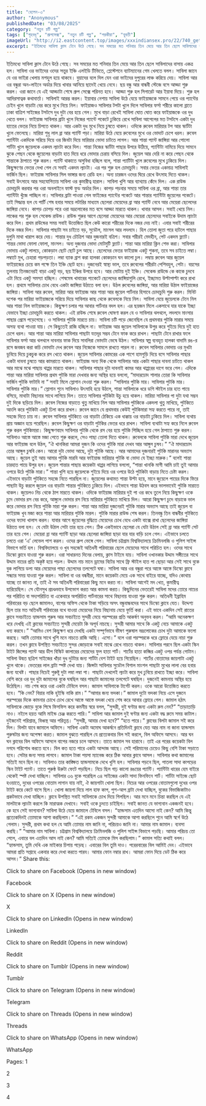 ```yaml
---
title: "হেলেন-৩"
author: "Anonymous"
publishedDate: "03/08/2025"
category: "নতুন চটি গল্প"
tags: ["গৃহবধূ", "গ্রুপসেক্স", "নতুন চটি গল্প", "পরকীয়া", "যুবতী"]
imageUrl: "http://i2.eastcontent.top/images/xxxindiansex.pro/22/740_gets_fucked.jpg"
excerpt: "ইতিমধ্যে সাবিলা ক্লাস টেনে উঠে গেছে। সব সময়ের মত শনিবার তিন মেয়ে আর তিন ছেলে সাবিলাদের বাসায় একত্র হল। সাবিলা ওর ভাইদের ওদের সত্তুর ইঞ্চি এলইডি টিভিতে, প্লেস্টেশনে ব্যাটম্যানের গেম খেলতে বলল। সাবিলা জ..."
---
```


ইতিমধ্যে সাবিলা ক্লাস টেনে উঠে গেছে। সব সময়ের মত শনিবার তিন মেয়ে আর তিন ছেলে সাবিলাদের বাসায় একত্র হল। সাবিলা ওর ভাইদের ওদের সত্তুর ইঞ্চি এলইডি টিভিতে, প্লেস্টেশনে ব্যাটম্যানের গেম খেলতে বলল। সাবিলা জানে যে ওর ভাইরা খেলায় মশহুল হয়ে থাকবে। বুয়াদের বলে দিল যেন ওরা ভাইদের দুপুরের লাঞ্চ করিয়ে দেয়। সাবিলা আর ওর বন্ধুরা অন-লাইনে অর্ডার দিয়ে খাবার আনিয়ে ছাদেই খেয়ে নেবে। ছয় বন্ধু আর বান্ধবী স্টেজে বসে আড্ডা শুরু করল। ওরা জানে যে এই আড্ডাটা শেষে গ্রুপ সেক্সে পরিনত হবে।
আড্ডা শুরু হল সিগারেট আর ইয়াবা দিয়ে। শুরু হল আদিরসাত্বক কথাবার্তা। সাবিলাই আরম্ভ করল। ইয়াবার নেশায় সাবিলা উঠে যেয়ে ফাইয়াজকে সামনে পেয়ে ওর প্যান্টের চেইন খুলে বাড়াটা বের করে মুখে নিয়ে নিল। ফাইয়াজও সাবিলার টপটা খুলে দিলে সাবিলার ফর্সা শরীরে কালো ব্রাতে ঢাকা বাত্রিশ সাইজের টসটসে দুধ দুটা বের হয়ে গেল। মুখে বাড়া রেখেই সাবিলা ঘোত ঘোত করে ফাইয়াজকে ওর দুধ খেতে বলল। ফাইয়াজ সাবিলার ব্রাটা খুলে নিজের প্যান্টে পকেটে ঢুকিয়ে রেখে সাবিলা আপেলের মত টসটসে একটা দুধ হাতের ভেতর নিয়ে চিপতে থাকল। আর একটা দুধ মুখে নিয়ে চুষতে থাকল। ওদিকে রুবেল মারিয়ার টপ আর স্কার্টটা খুলে ফেলেছে। মারিয়া শুধু লাল ব্রা আর প্যান্টি পড়া। মারিয়া উঠে যেয়ে রুবেলের মুখে ওর ভোদাট চেপে ধরল। রুবেল প্যান্টিটা একদিকে সরিয়ে দিয়ে ওর জিবটা দিয়ে মারিয়ার ভোদা চাটতে লাগল। আর শান্তা প্যান্ট জাঙ্গিয়া আর পোলো শার্টটা খুলে জুয়েলকে একদম ল্যাংটা করে দিল। শান্তা নিজের স্কার্টটা পাছার উপরে উঠিয়ে, প্যান্টিটা নামিয়ে দিয়ে সামনে ঝুকে পেছন থেকে জুয়েলের বাড়াটা হাত দিয়ে ধরে ভোদার চেরায় বসিয়ে দিল। জুয়েল আর দেরি না করে পেছন থেকে শান্তাকে ঠাপাতে শুরু করল। প্যান্টি থাকাতে অসুবিধা হচ্ছিল বলে, শান্তা প্যাটিটা খুলে রুবেলের মুখে ঢুকিয়ে দিল। কিছুক্ষণের ভেতর দেখা গেল যে সবাই একদম ল্যাংটা। এর পর শুরু হল চোদাচুদি। সবার ভেতর একমাত্র সাবিলাই ভার্জিন ছিল। ফাইয়াজ সাবিলার সিল ভাঙ্গার জন্য রেডি হল। অন্য চারজন ওদের ঘিরে রেখে উৎসাহ দিতে থাকল। সবাই উৎসাহে আর সহযোগিতায় সাবিলা ওর কুমারীত্ব হারাল। সাবিলা খুশি আর ব্যাথ্যায় কেঁদে দিল। এক রাউন্ড চোদাচুদি করবার পর ওরা অনলাইনে ফাস্ট ফুড অর্ডার দিল। কাপড় পড়বার সময়ে সাবিলা ওর ব্রা, আর শান্তা তার প্যান্টিটা খুঁজে পাচ্ছিল না। সাবিলার ব্রাটা পাওয়া গেল ফাইজের প্যান্টের পকেটে আর শান্তার প্যান্টিটা জুয়েলের পকেটে। তাই সিদ্ধান্ত হল যে পার্টি শেষ হবার সময়ে লটারির মাধ্যমে ছেলেরা মেয়েদের ব্রা আর প্যান্টি নেবে আর মেয়েরা ছেলেদের জাঙ্গিয়া নেবে। কাপড় চোপড় পরে ওরা ভদ্রলোকের মত বসে আড্ডা মারতে থাকল। খাবার আসল। সবাই খেয়ে নিল।
লাঞ্চের পর শুরু হল সেকেন্ড রাউন্ড। রাউন্ড শুরুর আগে ছেলেরা মেয়েদের আর মেয়েরা ছেলেদের সবাইকে উদাম ল্যাংটা করে দিল। প্রথম রাউন্ডের সময় সবাই উত্তেজিত ছিল কেউ কারো শরীরের দিকে নজর দেয় নাই। এবার সবাই শরীরের দিকে নজর দিল। সাবিলার পাছাটা সব চাইতে বড়, সুডৌল, মাংসল আর লদলদে। হিল তোলা জুতা পরে হাটলে পাছার দুলুনি মাথা খারাপ করে দেয়। শান্তার দুধ চৌত্রিশ আর দুজনারই বত্রিশ। সবার শরীরই মেদহীন, পেট একদম ফ্ল্যাট। শান্তর ভোদা ফোলা ফোলা, মাংসল। অন্য দুজনার ভোদা মোটমুটি ফ্ল্যাট। শান্তা আর মারিয়া ক্লিন শেভ করা। সাবিলার ভোদায় একটু লালচে, কোকড়ান ছোট ছোট চুল আছে। ছেলেদের ভেতর ফাইয়াজ একটু শুকনা, তবে সব চাইতে লম্বা। লম্বাটে মুখ, চেহারা গড়পড়তা। লম্বা ব্যাক ব্রাশ করা হালকা কোকড়ান ঘন কালো চুল। লম্বায় রুবেল আর জুয়েল ফাইয়াজের চেয়ে কম পক্ষে তিন ইঞ্চি ছোট হবে। দুজনেরই স্বাস্থ্য ভাল, তবে রুবেলের শরীরটা পেশিবহুল, পেটা। বয়সের তুলনায় তিনজনেরই বাড়া একটু বড়, ছয় ইঞ্চির উপরে হবে। আর মোটায় দুই ইঞ্চি।
সেকেন্ড রাউন্ডে কে কাকে চুদবে এটা নিয়ে একটু সমস্যা হচ্ছিল। শেষমেষ খাবারের প্যকেটে ছেলেদের জাঙ্গিয়াগুলি রেখে, ইচ্ছামত উল্টাপাল্টা করে রাখা হল। প্রথমে সাবিলার চোখ বেধে একটা জাঙ্গিয়া উঠাতে বলা হল। উঠল রুবেলের জাঙ্গিয়া, আর মারিয়া উঠাল ফাইয়াজের জাঙ্গিয়া। সাবিলা আর রুবেল, মারিয়া আর ফাইয়াজ আর শান্তা আর জুয়েল পার্টনার হিসাবে চোদাচুদি শুরু করল। মিনিট দশেক পর মারিয়া ফাইয়াজকে সরিয়ে দিয়ে সাবিলার কাছ থেকে রুবেলকে নিয়ে নিল। সাবিলা যেয়ে জুয়েলকে টেনে নিল আর শান্তা নিল ফাইয়াজকে। কিছুক্ষণ চলার পর আবার পার্টনার বদল হল। এর ছয়জন মিলে একসাথে যার যাকে ইচ্ছা যেভাবে ইচ্ছা চোদাচুদি করতে থাকল। এই রাউন্ড শেষে রুবেল ঘোষণা করল যে ও সাবিলার থলথলে, লদলদে মাংসার পাছার প্রেমে পড়েগেছে। ও সাবিলার পুটকি মারতে চায়। সাবিলা চটি পড়ে জেনেছিল যে প্রথমবার পুটকি মারার সময়ে অসহ্য ব্যথা পাওয়া যায়। সে কিছুতেই রাজি হচ্ছিল না। ফাইয়াজ আর জুয়েল সাবিলাকে উপুর করে শুইয়ে দিয়ে দুই হাত চেপে ধরল। আর শান্তা আর মারিয়া সাবিলার পাছাটা যতদূর সম্ভব টেনে ফাক করে রাখল। পাছাটা টেনে রাখার ফলে সাবিলার ফর্সা আর থলথলে দাবনার ফাক দিয়ে সাবলিরা ভোদাটা ভেষে উঠল। সাবিলার স্বল্প ব্যবহৃত হালকা বাদামি রঙ-র রসে জবজব করা কচি ভোদাটা দেখ রুবেল আর নিজেকে সামলে রাখতে পারল না। রুবেল সাবিলার ভোদায় ওর মুখটা ডুবিয়ে দিয়ে চুকচুক করে রস খেতে থাকল। জুয়েল সাবিলার কোমরের এক পাশে হামগুড়ি দিয়ে বসে সাবিলার পাছার একটা দাবনা চুষতে আর কামরাতে থাকল। ফাইয়াজ অন্য দিক থেকে সাবিলার আর একটা পাছার দাবনা চাটতে থাকল আর মাঝে মঝে পাছায় থাপ্পর মারতে থাকল। সাবিলার পাছার দুটা দাবনাই কামর আর থাপ্পরের দাগে ভরে গেল। এদিকে শান্তা আর মারিয়া সাবিলার প্রথম পুটকি মারা দেখবার জন্য অস্থির হয়ে বললো,
“মাদারচোদ শালার তোরা কি সাবিলার ভার্জিন পুটকি ফাটাবি না “
সবাই মিলে স্লোগান দেওয়া শুরু করল।
“সাবিলার পুটকি মার। সাবিলার পুটকি মার। সাবিলার পুটকি মার।”
স্লোগান শুনে সাবিলাও উৎসাহি হয়ে উঠলে, শান্তা সাবিলাকে ধরে ডগি স্টাইল চার হাত পায়ে বসিয়ে, মাথাটা বিছানার সাথে লাগিয়ে দিল। তাতে সাবিলার পুটকিটা উচু হয়ে থাকল। মারিয়া সাবিলার পা দুটা যথা সম্ভব দুই দিকে ছড়িয়ে দিল। রুবেল নিজের বাড়াতে থুতু মাখিয়ে নিল আর সাবিলার পুটকিকে একদলা থুতু মাখিয়ে, পুটকিতে আংলি করে পুটকিটা একটু ঢিলা করে রাখল। রুবেল জানে যে প্রথমবার কেউই পুটকিমারা সহ্য করতে পারে না, তাই সহজে দিতে চায় না। রুবেল সাবিলার পুটকিতে ওর বাড়াটা ঠেকিয়ে এক ধাক্কায় ওর বাড়াটা ঢুকিয়ে দিল। সাবিলা ব্যথায় প্রায় অজ্ঞান হয়ে পরেছিল। রুবেল কিছুক্ষণ ওর বাড়াটা পুটকির ভেতর ধরে রাখল। সাবিলা ব্যথাটা সহ্য করে নিলে রুবেল শুরু করল পুটকিমারা। কিছুক্ষণবাদে সাবিলার পুটকি থেকে রস বের হয়ে পুটকি পিচ্ছিল হয়ে গেল ঠাপাতে শুরু করল। সাবিলাও আস্তে আস্তে মজা পেতে শুরু করলে, সেও পাছা তোলা দিতে থাকল। রুবেলকে সাবিলা পুটকি মারা দেখে জুয়েল আর ফাইয়াজ বলে উঠল,
“ঐ খানকিরা আমরা দুজন কি ওদের পুটকি মারা দেখব আর আঙ্গুল চুষব।”
“ঐ মাদারচোদ তোর আঙ্গুল চুষবি কেন। আরো দুটা ভোদা আছে, দুটা পুটকি আছে। আর আমাদের ‍দুজনারই পুটকি মারানর অভ্যাস আছে। জুয়েল তুই আয় আমার পুটকি মারবি আর ফাইয়াজ মারিয়ার পুটকি বা ভোদা যে ইচ্ছা মারুক।”
বলেই শান্তা চারহাত পায়ে উপুর হল। জুয়েল শান্তার পাছায় কয়েকটা থাপ্পর লাগিয়ে বললো,
“শান্তা খানকি মাগী আমি চাই তুই আমার ওপরে উঠে পুটকি মারা।”
শান্তা খুশি হয়ে জুয়েলকে শুইয়ে দিয়ে ওর ওপরে উঠে পুটকিটা বাড়ায় নিতে চেষ্টা করল। এইভাবে বাড়াটা পুটকিতে সহজে নিতে পারছিল না। জুয়েলের কথামত শান্তা উল্টা হয়ে, মানে জুয়েলে পায়ের দিকে ফিরে পাছাটা উচু করলে জুয়েল ওর বাড়াটা শান্তার পুটকিতে ঢুকিয়ে দিল। এইভাবে শান্তা উঠবস করে ভালভাবেই পুটকি মারাতে থাকল। জুয়েলও নিচ থেকে ঠাপ মারতে থাকল। ওদিকে ফাইয়াজ মারিয়ার দুই পা ওর কধে তুলে নিয়ে কিছুক্ষণ ওকে চুদে ভোদার রস বের করে, আঙ্গুলে ভোদার রস নিয়ে মারিয়ার পুটকিতে মাখিয়ে দিল। আরো কিছুক্ষণ চুদে বাড়াকে ভাল করে ভোদার রস নিয়ে পুটকি মারা শুরু করল। শান্তা আর মারিয়া দুজনেরই পুটকি মারার অভ্যাস আছে তাই জুয়েল বা ফাইয়াজ খুব মজা করে শান্তা আর মারিয়ার পুটকি মারল। পুটকি মারার রাউন্ড শেষ করল। তিনবন্ধু তিন বান্ধবীর পুটকিতে ওদের ফ্যাদা খালাস করল।
যাবার আগে জুয়েলের বুদ্ধিতে মেয়েদের চোখ বেধে একটা বাক্সে রাখা ছেলেদের জাঙ্গিয়া উঠাতে বলা হল। যে যেটা উঠাল সেটা তার হয়ে গেল। ঠিক একইভাবে ছেলেরা যে যেটা উঠাল সেই ব্রা আর প্যান্টি সেট তার হয়ে গেল। মেয়েরা ব্রা আর প্যান্টি ছাড়া আর ছেলেরা জাঙ্গিয়া ছাড়া যার যার বাড়ি চলে গেল।
এইভাবে চলতে চলতে ওরা ‘এ’ লেভেল পাশ করল। ওদের গ্রুপ ভেঙ্গে গেল।
সাবিলা চট্টগ্রাম বিশ্ববিদ্যালয়ে ক্রিমিনলজি ও পুলিশ সাইন্স বিভাগে ভর্তি হল। বিশ্ববিদ্যালয়ে ও খুব সহজেই অতিধনী পরিবারের ছেলে মেয়েদের সাথে পরিচিত হল। ওদের সাথে ডিস্কো ক্লাবে যাওয়া শুরু করল। ওরা সাধারনত দিনের বেলায়, ক্লাস টাইমে যায়। সাবিলা ওখানকার উদ্দাম সঙ্গীতের সাথে উদ্দাম নাচের প্রতি অকৃষ্ট হয়ে পড়ল। উদ্দাম নাচ মানে ড্রামের বিটের সাথে ফ্রি স্টাইল হাত পা ছোড়া আর সেই সাথে বুকে বুক লাগিয়ে ডলা আর মেয়েদের পাছা ছেলেদের তলপেটে ঘষা। সাবিলা আর ওর বন্ধুরা পরে আস্তে আস্তে ডিস্কো ক্লাবে সন্ধ্যার সময় যাওয়া শুরু করল। সাবিলা বা ওর বন্ধবীরা, মানে কয়েকটা মেয়ে এক সাথে বাইরে যাচ্ছে, যদিও কোথায় যাচ্ছে তা জানত না, তাই ঐ সব অতিধনী পরিবারেরা কিছু মনে করত না। সাবিলা আগেই মদ খেত, কুমারীত্ব হারিয়েছিল। সে যৌনসুখ প্রচণ্ডভাবে উপভোগ করত আর কামনা করত। কিছুদিনের ভেতরেই সাবিলা মদের তোরে নাচের পর পরিচিত বা সদ্যপরিচিত বা একেবারে অপরিচিত পার্টনারের সাথে বিছানায় যাওয়া শুরু করল।
অতিধনী ইব্রাহিম পরিবারের বড় ছেলে জামালও, বাপের অফিস থেকে টাকা সড়িয়ে অসৎ বন্ধুবান্ধবদের সাথে ডিস্কো ক্লাবে যেত। উদ্দেশ্য ছিল তার মত অতিধনী পরিবারের বখে যাওয়া মেয়েদের নিয়ে বিছানায় যেয়ে ফুর্তি করা। এই ভাবে একদিন সেই রাতের ক্লাবে সবচাইতে হ্যান্ডসাম পুরুষ আর সবচাইতে সুন্দরী মেয়ে পরস্পরের প্রতি আকর্ষণ অনুভব করল।
“আমি অনেকক্ষণ ধরে দেখছি এই ক্লাবের সবচাইতে সুন্দরী মেয়েটা কি অপূর্ব নাচছে। সুন্দরী আমার সাথে কি একটু নেচে আমাকে একটু ধন্য করবে।”
“আমিও বেশ কিছুক্ষণ ধরে দেখছি একটা সম্পূর্ণভাবে ভীষণ পুরুষাল ভদ্রলোকের চোখ দুটা আমাকে ফলো করছে। আমি তোমার সাথে খুশি মনে নাচতে রাজি আছি। এসো।”
বলে ওরা পরস্পরকে ধরে ফ্লোরে যেয়ে নাচা শুরু করল। তখন ক্লাবে উপস্থিত সবচাইতে সুন্দর জোড়াকে সবাই মাঝে রেখে নাচতে থাকল। সাবিলার পরনে ছিল একটা স্কিন টাইট জিন্সের প্যান্ট আর ডীপ বিস্কিট কালারের মেয়েদের ফুল হাতা শার্ট। শার্টের হাতা কব্জির একটু ওপর পর্যন্ত গোটান। সাবিলা উদ্বত ছত্রিশ সাইজের খাঁড়া দুধ দুটটার জন্য শার্টটা বেশ টাইট হয়ে গিয়েছিল। শার্টের বোতামের জায়গাটা একটু খুলে থাকে। ভেতরের লাল ব্রাটা স্পষ্ট দেখা যায়। জিন্সটা সাবিলার সুডৌল বিশাল মাংশল পাছাটা মুখের লালা বের হবার জন্য যথেষ্ট। পাছার নিচেই পুরুষ্টু দুটা লম্বা লম্বা পা। পাছাটা দেখলেই ল্যংটা করে মুখ ঢুবিয়ে রাখতে ইচ্ছা করে।
সাবিলা বেশি করে ওর দুধ দুটা জামালের বুকে ঘষছিল আর পাছাটা জামালের তলপেটে ঘষছিল। দুজনেই কামনায় অস্থির হয়ে উঠেছিল। নাচ শেষ করে ওরা একটা টেবিলে বসল। জামাল সাবিলাকে টার্গেট করল। ওকে আরো উত্তেজিত করতে হবে।
“কি নেব? বিয়ার নাকি হুইস্কি নাকি রাম।”
“আমার জন্য ভদকা।”
জামাল দুটো ভদকা নিয়ে এসে দুজনে পরস্পরের দিকে কামনার চোখে চোখ রেখে আস্তে আস্তে ভদকা খেয়ে শেষ করে আবার ফ্লোরে গেল। জামাল হঠাৎ সাবিলাকে জোড়ে বুকে পিষে ফিসফিস করে কমনীয় স্বরে বলল,
“সুন্দরী, দুই ঘণ্টার জন্য একটা রুম নেব?”
“তাড়াতাড়ি নাও। নইলে হয়ত আমি মাইন্ড চেঞ্জ করতে পারি।”
সাবিলা আর জামাল দুই ঘণ্টার জন্য একটা বদ্ধ রুমে সময় কাটাল। দুইজনেই পরিশ্রান্ত, বিধ্বস্থ আর পরিতৃপ্ত।
“সুন্দরী, আবার দেখা হবে?”
“হতে পারে।”
ক্লাবের বিলটা জামাল সই করে দিল। বিলটা যাবে জামালে অফিসে। সাবিলা একটা অমোঘ আকর্ষনে প্রতিদিনই ক্লাবে যেত আর নাম না জানা হ্যান্ডসাম পুরুষটার জন্য অপেক্ষা করত। জামাল বুঝতে পারছিল যে প্রত্যেকবার বিল সই করলে, বিল অফিসে আসবে। আর ঘন ঘন ক্লাবের বিল অফিসে আসলে বাপের নজরে চলে আসবে। তাতে জামাল সব হারাবে। তাই এর পরের কয়েকটা বিল নগদে পরিশোধ করতে হবে। বিল কত হতে পারে একটা আন্দাজ আছে। সেই পরিমানের চেয়েও কিছু বেশি টাকা সড়াতে হবে। সেটার জন্য সময় লাগবে। জামাল টাকা পয়সা ম্যানেজ করে ঠিক আবার ক্লাবে আসল। সাবিলার কথা জামালের সত্যিই মনে ছিল না। সাবিলাও তার কাঙ্ক্ষিত হ্যান্ডসামকে দেখে খুশি হল।
সাবিলার পড়নে ছিল, পাতলা সাদা কাপড়ের স্কিন টাইট প্যান্ট। তাতে পুরুষ্ঠ উরুটা ফেটে পড়ছিল। নিচে ছিল গাঢ় কালো রঙয়ের প্যান্টি। প্যান্টিটা ধারের হেম বাইরে থেকেই স্পষ্ট দেখা যাচ্ছিল। সাবিলার ৩৬ বুকে পরেছিল ৩৪ সাইজের একটা সাদা ফিনফিনে শার্ট। শার্টটা সাইজে ছোট হওয়াতে, দুধের ওপরের বোতাম লাগান যায় নাই, ঐ জায়গাটা খোলা ছিল। নিচের আর ওপরের বোতামগুলো দুধের ওপর টাইট করে কেটে বাসে ছিল। খোলা জায়গা দিয়ে লাল হাফ কাপ, পুশ-আপ ব্রাটা দেখা যাচ্ছিল, বুকের বিভাজিকাটাও প্রকটভাবে দেখা যাচ্ছিল। ক্লাবে উপস্থিত সবাই সাবিলাকে চোখ দিয়ে গিলছিল। আর মনে মনে চিন্তা করছিল যে এই মালটাকে ল্যাংটা করলে কি মারাত্মক দেখাবে। সবাই ওকে চুদতে চাইছিল। সবাই জানত যে ভাগ্যবান একজনই হবে। কে হবে সেই ভাগ্যবান?
সাবিলা উঠে যেয়ে জামালে টেবিলে বসল।
“হ্যান্ডসাম এতদিন আসো নাই কেন? আমি কিন্তু প্রত্যেকদিনই তোমাকে আশা করছিলাম।”
“এই রকম একজন সুন্দরী আমাকে আশা করছিলে শুনে আমি স্বর্গে উঠে গেলাম। সুন্দরী, প্রথম কথা হল যে আমি তোমার নাম জানি না, পরিচয়ও জানি না। আমার নাম জামাল। ব্যবসা করছি।”
“আমার নাম সাবিলা। চট্টগ্রাম বিশ্ববিদ্যালয়ে ক্রিমিনলজি ও পুলিশ সাইন্স বিভাগে পড়ছি। আমার পরিচয় তো পেলে, এবারে বল এতদিন আস নাই কেন? আমি সত্যিই তোমকে মিস করছিলাম।”
কামাল সত্যি কথাই বলল।
“হ্যান্ডসাম, তুমি দেখি এক মাইকার চিপায় পড়েছ। এবারের বিল তুমি দাও। পরেরবারের বিল আমিই দেব। এইভাবে আমরা প্রতি সপ্তাহে একবার করে দেখা করতে পারব। আমার ফোন নম্বার রাখ। আমরা ফোন দিয়ে ডেট ঠিক করে আসব।”
Share this:


Click to share on Facebook (Opens in new window)


Facebook




Click to share on X (Opens in new window)


X




Click to share on LinkedIn (Opens in new window)


LinkedIn




Click to share on Reddit (Opens in new window)


Reddit




Click to share on Tumblr (Opens in new window)


Tumblr




Click to share on Telegram (Opens in new window)


Telegram




Click to share on Threads (Opens in new window)


Threads




Click to share on WhatsApp (Opens in new window)


WhatsApp


Pages: 
1
 
2
 
3
 
4
